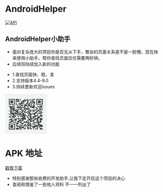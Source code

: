 # AndroidHelper

[![API](https://img.shields.io/badge/API-20%2B-brightgreen.svg?style=flat)](https://android-arsenal.com/api?level=20)

## AndroidHelper小助手
  - 面对复杂庞大的项目你是否无从下手，繁杂的页面关系是不是一脸懵，现在快来使用小助手，帮你查找页面仅仅需要两秒钟。
  - 后续将陆续加入新的功能


* 1.查找页面快、稳、准
* 2.支持版本4.4-9.0
* 3.持续更新欢迎issues



 ![image](https://raw.githubusercontent.com/dust365/AndroidHelper/master/app/images/downLoadCode.png)


# APK 地址
[戳我下载](https://raw.githubusercontent.com/dust365/AndroidHelper/master/app/goodApk/app-release1.apk)



* 特别感谢那些收费的开发助手,让我下定开启这个项目的决心
* 查阅和借鉴了一些他人资料 不一一列出了
<br/>

